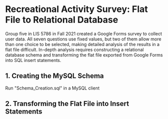 # Recreational Activity Survey: Flat File to Relational Database
Group five in LIS 5786 in Fall 2021 created a Google Forms survey to collect user data. All seven questions use fixed values, but two of them allow more than one choice to be selected, making detailed analysis of the results in a flat file difficult. In-depth analysis requires constructing a relational database schema and transforming the flat file exported from Google Forms into SQL insert statements.

## 1. Creating the MySQL Schema
Run "Schema_Creation.sql" in a MySQL client

## 2. Transforming the Flat File into Insert Statements
